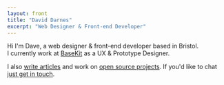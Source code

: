 ```yaml
---
layout: front
title: "David Darnes"
excerpt: "Web Designer & Front-end Developer"
---
```


Hi I'm Dave, a web designer & front-end developer based in Bristol.  
I currently work at [BaseKit](http://developers.basekit.com) as a UX & Prototype Designer.

I also [write articles](https://david.darn.es/) and work on [open source projects](http://daviddarnes.github.io/). If you'd like to chat [just get in touch](http://enable-javascript.com/ "my email").

